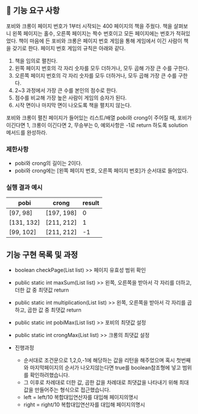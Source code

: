 ## 🚀 기능 요구 사항

포비와 크롱이 페이지 번호가 1부터 시작되는 400 페이지의 책을 주웠다. 책을 살펴보니 왼쪽 페이지는 홀수, 오른쪽 페이지는 짝수 번호이고 모든 페이지에는 번호가 적혀있었다. 책이 마음에 든 포비와 크롱은 페이지 번호 게임을 통해 게임에서 이긴 사람이 책을 갖기로 한다. 페이지 번호 게임의 규칙은 아래와 같다.

1. 책을 임의로 펼친다.
2. 왼쪽 페이지 번호의 각 자리 숫자를 모두 더하거나, 모두 곱해 가장 큰 수를 구한다.
3. 오른쪽 페이지 번호의 각 자리 숫자를 모두 더하거나, 모두 곱해 가장 큰 수를 구한다.
4. 2~3 과정에서 가장 큰 수를 본인의 점수로 한다.
5. 점수를 비교해 가장 높은 사람이 게임의 승자가 된다.
6. 시작 면이나 마지막 면이 나오도록 책을 펼치지 않는다.

포비와 크롱이 펼친 페이지가 들어있는 리스트/배열 pobi와 crong이 주어질 때, 포비가 이긴다면 1, 크롱이 이긴다면 2, 무승부는 0, 예외사항은 -1로 return 하도록 solution 메서드를 완성하라.

### 제한사항

- pobi와 crong의 길이는 2이다.
- pobi와 crong에는 [왼쪽 페이지 번호, 오른쪽 페이지 번호]가 순서대로 들어있다.

### 실행 결과 예시

| pobi | crong | result |
| --- | --- | --- |
| [97, 98] | [197, 198] | 0 |
| [131, 132] | [211, 212] | 1 |
| [99, 102] | [211, 212] | -1 |


## 기능 구현 목록 및 과정
 - boolean checkPage(List<Integer> list) >> 페이지 유효성 범위 확인
 - public static int maxSum(List<Integer> list) >> 왼쪽, 오른쪽을 받아서 각 자리를 더하고, 더한 값 중 최댓값 return
 - public static int multiplication(List<Integer> list) >> 왼쪽, 오른쪽을 받아서 각 자리를 곱하고, 곱한 값 중 최댓값 return
 - public static int pobiMax(List<Integer> list) >> 포비의 최댓값 설정
 - public static int crongMax(List<Integer> list) >> 크롱의 최댓값 설정

 - 진행과정
   - 순서대로 조건문으로 1,2,0,-1에 해당하는 값을 리턴을 해주었으며
     혹시 첫번째와 마지막페이지의 순서가 나오지않는다면 true를 boolean참조형에 넣고 범위를 확인하려했습니다. 
   - 그 이후로 차례대로 더한 값, 곱한 값을 차례대로 최댓값을 나타내기 위해 최대값을 만들어주는 형식으로 접근했습니다.
   - left = left/10 복합대입연산자를 대입해 페이지의명시
   -  right = right/10 복합대입연산자를 대입해 페이지의명시